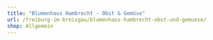 ```yaml
---
title: "Blumenhaus Hambrecht - Obst & Gemüse"
url: /freiburg-im-breisgau/blumenhaus-hambrecht-obst-und-gemuese/
shop: Allgemein
---
```

